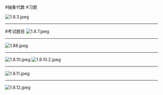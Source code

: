#抽象代数 #习题 

![1.8.3.jpeg](https://obsidian-1317758465.cos.ap-shanghai.myqcloud.com/images/1.8.3.jpeg)
****
#考试题目 
![1.8.7.jpeg](https://obsidian-1317758465.cos.ap-shanghai.myqcloud.com/images/1.8.7.jpeg)

****
![1.88.jpeg](https://obsidian-1317758465.cos.ap-shanghai.myqcloud.com/images/1.88.jpeg)
****
![1.8.10.jpeg](https://obsidian-1317758465.cos.ap-shanghai.myqcloud.com/images/1.8.10.jpeg)
![1.8.10.2.jpeg](https://obsidian-1317758465.cos.ap-shanghai.myqcloud.com/images/1.8.10.2.jpeg)
***
![1.8.11.jpeg](https://obsidian-1317758465.cos.ap-shanghai.myqcloud.com/images/1.8.11.jpeg)
***
![1.8.12.jpeg](https://obsidian-1317758465.cos.ap-shanghai.myqcloud.com/images/1.8.12.jpeg)

